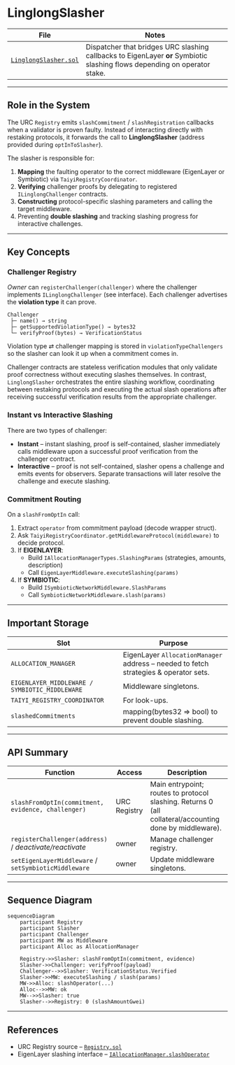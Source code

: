 # LinglongSlasher

| File | Notes |
| ---- | ----- |
| [`LinglongSlasher.sol`](../src/slasher/LinglongSlasher.sol) | Dispatcher that bridges URC slashing callbacks to EigenLayer **or** Symbiotic slashing flows depending on operator stake. |

---

## Role in the System
The URC `Registry` emits `slashCommitment` / `slashRegistration` callbacks when a validator is proven faulty. Instead of interacting directly with restaking protocols, it forwards the call to **LinglongSlasher** (address provided during `optInToSlasher`).

The slasher is responsible for:

1. **Mapping** the faulting operator to the correct middleware (EigenLayer or Symbiotic) via `TaiyiRegistryCoordinator`.
2. **Verifying** challenger proofs by delegating to registered `ILinglongChallenger` contracts.
3. **Constructing** protocol-specific slashing parameters and calling the target middleware.
4. Preventing **double slashing** and tracking slashing progress for interactive challenges.

---

## Key Concepts

### Challenger Registry
*Owner* can `registerChallenger(challenger)` where the challenger implements `ILinglongChallenger` (see interface). Each challenger advertises the **violation type** it can prove.

```
Challenger
 ├─ name() → string
 ├─ getSupportedViolationType() → bytes32
 └─ verifyProof(bytes) → VerificationStatus
```

Violation type ⇄ challenger mapping is stored in `violationTypeChallengers` so the slasher can look it up when a commitment comes in.

Challenger contracts are stateless verification modules that only validate proof correctness without executing slashes themselves. In contrast, `LinglongSlasher` orchestrates the entire slashing workflow, coordinating between restaking protocols and executing the actual slash operations after receiving successful verification results from the appropriate challenger.

### Instant vs Interactive Slashing
There are two types of challenger:

* **Instant** – instant slashing, proof is self-contained, slasher immediately calls middleware upon a successful proof verification from the challenger contract.
* **Interactive** – proof is not self-contained, slasher opens a challenge and emits events for observers. Separate transactions will later resolve the challenge and execute slashing.

### Commitment Routing
On a `slashFromOptIn` call:

1. Extract `operator` from commitment payload (decode wrapper struct).
2. Ask `TaiyiRegistryCoordinator.getMiddlewareProtocol(middleware)` to decide protocol.
3. If **EIGENLAYER**:
   * Build `IAllocationManagerTypes.SlashingParams` (strategies, amounts, description)
   * Call `EigenLayerMiddleware.executeSlashing(params)`
4. If **SYMBIOTIC**:
   * Build `ISymbioticNetworkMiddleware.SlashParams`
   * Call `SymbioticNetworkMiddleware.slash(params)`

---

## Important Storage
| Slot | Purpose |
| ---- | ------- |
| `ALLOCATION_MANAGER` | EigenLayer `AllocationManager` address – needed to fetch strategies & operator sets. |
| `EIGENLAYER_MIDDLEWARE / SYMBIOTIC_MIDDLEWARE` | Middleware singletons. |
| `TAIYI_REGISTRY_COORDINATOR` | For look-ups. |
| `slashedCommitments` | mapping(bytes32 ⇒ bool) to prevent double slashing. |

---

## API Summary

| Function | Access | Description |
| -------- | ------ | ----------- |
| `slashFromOptIn(commitment, evidence, challenger)` | URC Registry | Main entrypoint; routes to protocol slashing. Returns 0 (all collateral/accounting done by middleware). |
| `registerChallenger(address)` / *deactivate/reactivate* | owner | Manage challenger registry. |
| `setEigenLayerMiddleware` / `setSymbioticMiddleware` | owner | Update middleware singletons. |

---

## Sequence Diagram

```mermaid
sequenceDiagram
    participant Registry
    participant Slasher
    participant Challenger
    participant MW as Middleware
    participant Alloc as AllocationManager

    Registry->>Slasher: slashFromOptIn(commitment, evidence)
    Slasher->>Challenger: verifyProof(payload)
    Challenger-->>Slasher: VerificationStatus.Verified
    Slasher->>MW: executeSlashing / slash(params)
    MW->>Alloc: slashOperator(...)
    Alloc-->>MW: ok
    MW-->>Slasher: true
    Slasher-->>Registry: 0 (slashAmountGwei)
```

---

## References
* URC Registry source – [`Registry.sol`](https://github.com/eth-fabric/urc/blob/5f18225c4d027b49084605129b7666a37ea13412/src/Registry.sol)  
* EigenLayer slashing interface – [`IAllocationManager.slashOperator`](https://github.com/Layr-Labs/eigenlayer-contracts/blob/main/src/contracts/core/AllocationManager.sol) 
